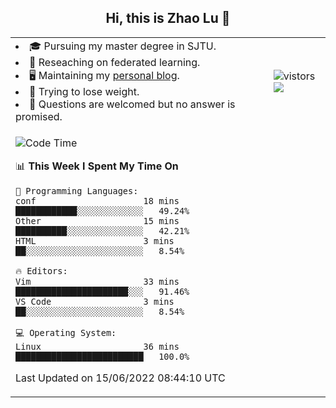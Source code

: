 <h2 align="center"> Hi, this is Zhao Lu 👋</h2>

<table style="overflow:hidden;">
    <tr> 
        <td>
            <li>🎓 Pursuing my master degree in SJTU.</li>
            <li>🌱 Reseaching on federated learning.</li>
            <li>🖥️ Maintaining my <a href="https://ifarewell.xyz">personal blog</a>.</li>
            <li>💪 Trying to lose weight.</li>
            <li>💬 Questions are welcomed but no answer is promised.</li> 
        </td>
        <td>
            <img src="https://visitor-badge.glitch.me/badge?page_id=ifarewell" alt="vistors" />
        <br>
          <img src="https://github-readme-stats.vercel.app/api?username=ifarewell&theme=graywhite&hide=prs,contribs&show_icons=true&hide_border=true&icon_color=CE1D2D&text_color=718096&bg_color=ffffff&hide_title=true" />
        </td>
    </tr>
    <tr>
        <td colspan="2">
            
<!--START_SECTION:waka-->
![Code Time](http://img.shields.io/badge/Code%20Time-193%20hrs%202%20mins-blue)

📊 **This Week I Spent My Time On** 

```text
💬 Programming Languages: 
conf                     18 mins             ████████████░░░░░░░░░░░░░   49.24% 
Other                    15 mins             ██████████░░░░░░░░░░░░░░░   42.21% 
HTML                     3 mins              ██░░░░░░░░░░░░░░░░░░░░░░░   8.54%

🔥 Editors: 
Vim                      33 mins             ██████████████████████░░░   91.46% 
VS Code                  3 mins              ██░░░░░░░░░░░░░░░░░░░░░░░   8.54%

💻 Operating System: 
Linux                    36 mins             █████████████████████████   100.0%

```


 Last Updated on 15/06/2022 08:44:10 UTC
<!--END_SECTION:waka-->
            
</td></tr>
</table>

